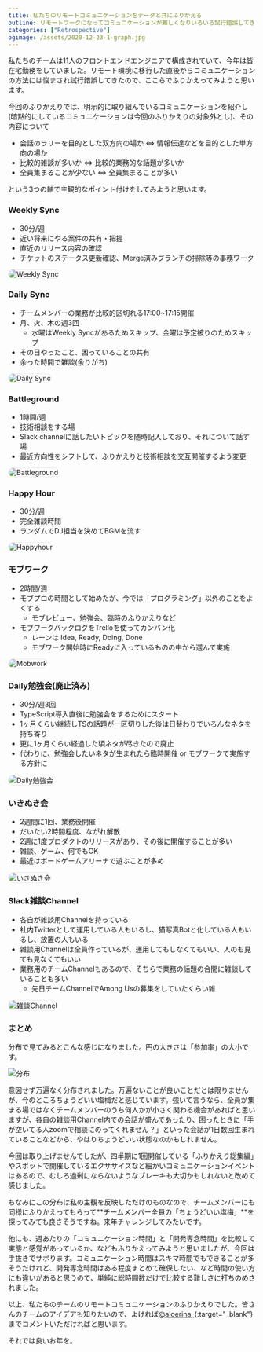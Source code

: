 ```yaml
---
title: 私たちのリモートコミュニケーションをデータと共にふりかえる
outline: リモートワークになってコミュニケーションが難しくなりいろいろ試行錯誤してきましたが、最近は落ち着いてきて「私たちのチームのやり方」がなんとなく染み付いてきたように感じます。このあたりで一度、今までの取り組みを俯瞰してふりかえってみようと思います。皆さんのリモートコミュニケーションのヒントになる部分がひとつでもあれば幸いです。
categories: ["Retrospective"]
ogimage: /assets/2020-12-23-1-graph.jpg
---
```


私たちのチームは11人のフロントエンドエンジニアで構成されていて、今年は皆在宅勤務をしていました。リモート環境に移行した直後からコミュニケーションの方法には悩まされ試行錯誤してきたので、ここらでふりかえってみようと思います。

今回のふりかえりでは、明示的に取り組んでいるコミュニケーションを紹介し(暗黙的にしているコミュニケーションは今回のふりかえりの対象外とし)、その内容について

* 会話のラリーを目的とした双方向の場か ⇔ 情報伝達などを目的とした単方向の場か
* 比較的雑談が多いか ⇔ 比較的業務的な話題が多いか
* 全員集まることが少ない ⇔ 全員集まることが多い

という3つの軸で主観的なポイント付けをしてみようと思います。


### Weekly Sync

* 30分/週
* 近い将来にやる案件の共有・把握
* 直近のリリース内容の確認
* チケットのステータス更新確認、Merge済みブランチの掃除等の事務ワーク

<img src="/assets/2020-12-23-1-weeklysync.jpg" alt="Weekly Sync" style="border:1px solid #e8e8e8;border-radius:20px;" loading="lazy">

### Daily Sync

* チームメンバーの業務が比較的区切れる17:00~17:15開催
* 月、火、木の週3回
  * 水曜はWeekly Syncがあるためスキップ、金曜は予定被りのためスキップ
* その日やったこと、困っていることの共有
* 余った時間で雑談(余りがち)

<img src="/assets/2020-12-23-1-dailysync.jpg" alt="Daily Sync" style="border:1px solid #e8e8e8;border-radius:20px;" loading="lazy">

### Battleground
* 1時間/週
* 技術相談をする場
* Slack channelに話したいトピックを随時記入しており、それについて話す場
* 最近方向性をシフトして、ふりかえりと技術相談を交互開催するよう変更

<img src="/assets/2020-12-23-1-battleground.jpg" alt="Battleground" style="border:1px solid #e8e8e8;border-radius:20px;" loading="lazy">

### Happy Hour

* 30分/週
* 完全雑談時間
* ランダムでDJ担当を決めてBGMを流す

<img src="/assets/2020-12-23-1-happyhour.jpg" alt="Happyhour" style="border:1px solid #e8e8e8;border-radius:20px;" loading="lazy">

### モブワーク

* 2時間/週
* モブプロの時間として始めたが、今では「プログラミング」以外のことをよくする
  * モブレビュー、勉強会、臨時のふりかえりなど
* モブワークバックログをTrelloを使ってカンバン化
  * レーンは Idea, Ready, Doing, Done
  * モブワーク開始時にReadyに入っているものの中から選んで実施

<img src="/assets/2020-12-23-1-mobwork.jpg" alt="Mobwork" style="border:1px solid #e8e8e8;border-radius:20px;" loading="lazy">

### Daily勉強会(廃止済み)

* 30分/週3回
* TypeScript導入直後に勉強会をするためにスタート
* 1ヶ月くらい継続しTSの話題が一区切りした後は日替わりでいろんなネタを持ち寄り
* 更に1ヶ月くらい経過した頃ネタが尽きたので廃止
* 代わりに、勉強会したいネタが生まれたら臨時開催 or モブワークで実施する方針に

<img src="/assets/2020-12-23-1-dailystudy.jpg" alt="Daily勉強会" style="border:1px solid #e8e8e8;border-radius:20px;" loading="lazy">

### いきぬき会
* 2週間に1回、業務後開催
* だいたい2時間程度、ながれ解散
* 2週に1度プロダクトのリリースがあり、その後に開催することが多い
* 雑談、ゲーム、何でもOK
* 最近はボードゲームアリーナで遊ぶことが多め

<img src="/assets/2020-12-23-1-refresh.jpg" alt="いきぬき会" style="border:1px solid #e8e8e8;border-radius:20px;" loading="lazy">


### Slack雑談Channel

* 各自が雑談用Channelを持っている
* 社内Twitterとして運用している人もいるし、猫写真Botと化している人もいるし、放置の人もいる
* 雑談用Channelは全員作っているが、運用してもしなくてもいい、人のも見ても見なくてもいい
* 業務用のチームChannelもあるので、そちらで業務の話題の合間に雑談していることも多い
  * 先日チームChannelでAmong Usの募集をしていたくらい雑

<img src="/assets/2020-12-23-1-zatsuchannel.jpg" alt="雑談Channel" style="border:1px solid #e8e8e8;border-radius:20px;" loading="lazy">


### まとめ

分布で見てみるとこんな感じになりました。円の大きさは「参加率」の大小です。

<img src="/assets/2020-12-23-1-graph.jpg" alt="分布"  loading="lazy">

意図せず万遍なく分布されました。万遍ないことが良いことだとは限りませんが、今のところちょうどいい塩梅だと感じています。強いて言うなら、全員が集まる場ではなくチームメンバーのうち何人かが小さく関わる機会があればと思いますが、各自の雑談用Channel内での会話が盛んであったり、困ったときに「手が空いてる人zoomで相談にのってくれません？」といった会話が1日数回生まれていることなどから、やはりちょうどいい状態なのかもしれません。

今回は取り上げませんでしたが、四半期に1回開催している「ふりかえり総集編」やスポットで開催しているエクササイズなど細かいコミュニケーションイベントはあるので、むしろ過剰にならないようなブレーキも大切かもしれないと改めて感じました。

ちなみにこの分布は私の主観を反映しただけのものなので、チームメンバーにも同様にふりかえってもらって**チームメンバー全員の「ちょうどいい塩梅」**を探ってみても良さそうですね。来年チャレンジしてみたいです。

他にも、週あたりの「コミュニケーション時間」と「開発専念時間」を比較して実態と感覚があっているか、などもふりかえってみようと思いましたが、今回は手抜きでサボります。コミュニケーション時間はスキマ時間でもできることが多そうだけれど、開発専念時間はある程度まとめて確保したい、など時間の使い方にも違いがあると思うので、単純に総時間数だけで比較する難しさに打ちのめされました。

以上、私たちのチームのリモートコミュニケーションのふりかえりでした。皆さんのチームのアイデアも知りたいので、よければ[@aloerina_](https://twitter.com/aloerina_){:target="_blank"}までコメントいただければと思います。

それでは良いお年を。

